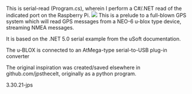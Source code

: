 This is serial-read (Program.cs), wherein I perform a C#/.NET read of the indicated
port on the Raspberry Pi.
![](doc/c#GPSdevReadOnPi.gif)
This is a prelude to a full-blown GPS system which will read GPS messages from a 
NEO-6 u-blox type device, streaming NMEA messages.

It is based on the .NET 5.0 serial example from the uSoft documentation.

The u-BLOX is connected to an AtMega-type serial-to-USB plug-in converter

The original inspiration was created/saved elsewhere in github.com/jpsthecelt, originally
as a python program.

3.30.21-jps
